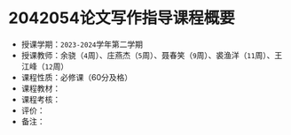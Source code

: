 # 2042054论文写作指导课程概要

+ 授课学期：`2023-2024`学年第二学期
+ 授课教师：余骁（`4`周）、庄燕杰（`5`周）、聂春笑（`9`周）、裘渔洋（`11`周）、王江峰（`12`周）
+ 课程性质：必修课（60分及格）
+ 课程教材：
+ 课程考核：
+ 评价：
+ 备注：
